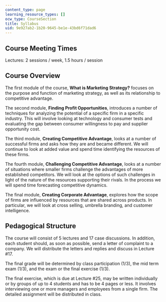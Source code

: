 ```yaml
---
content_type: page
learning_resource_types: []
ocw_type: CourseSection
title: Syllabus
uid: 9e927ab2-1b20-9645-be1e-43bd6f71dad6
---
```


Course Meeting Times
--------------------

Lectures: 2 sessions / week, 1.5 hours / session

Course Overview
---------------

The first module of the course, **What is Marketing Strategy?** focuses on the purpose and function of marketing strategy, as well as its relationship to competitive advantage.

The second module, **Finding Profit Opportunities**, introduces a number of techniques for analyzing the potential of a specific firm in a specific industry. This will involve looking at technology and consumer tests and evaluating the gap between consumer willingness to pay and supplier opportunity cost.

The third module, **Creating Competitive Advantage**, looks at a number of successful firms and asks how they are and became different. We will continue to look at added value and spend time identifying the resources of these firms.

The fourth module, **Challenging Competitive Advantage**, looks at a number of situations where smaller firms challenge the advantages of more established competitors. We will look at the options of such challenges in light of the nature of the resources supporting their rivals. In the process we will spend time forecasting competitive dynamics.

The final module, **Creating Corporate Advantage**, explores how the scope of firms are influenced by resources that are shared across products. In particular, we will look at cross selling, umbrella branding, and customer intelligence.

Pedagogical Structure
---------------------

The course will consist of 5 lectures and 17 case discussions. In addition, each student should, as soon as possible, send a letter of complaint to a company. We will distribute the letters and replies and discuss in Lecture #17.

The final grade will be determined by class participation (1/3), the mid term exam (1/3), and the exam or the final exercise (1/3).

The final exercise, which is due at Lecture #25, may be written individually or by groups of up to 4 students and has to be 4 pages or less. It involves interviewing one or more managers and employees from a single firm. The detailed assignment will be distributed in class.